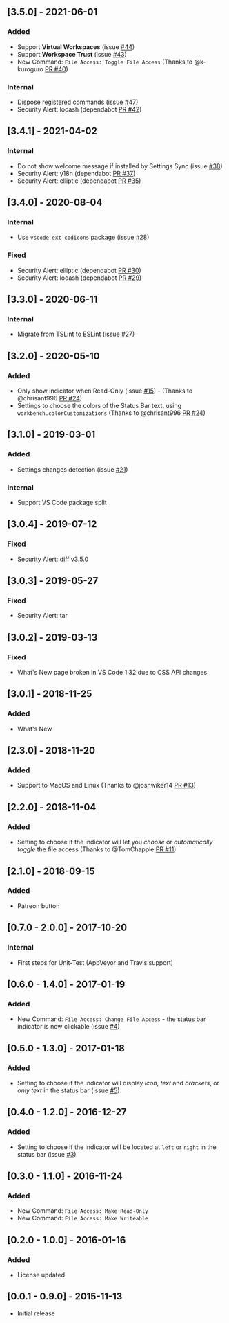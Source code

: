 ## [3.5.0] - 2021-06-01
### Added
- Support **Virtual Workspaces** (issue [#44](https://github.com/alefragnani/vscode-read-only-indicator/issues/44))
- Support **Workspace Trust** (issue [#43](https://github.com/alefragnani/vscode-read-only-indicator/issues/43))
- New Command: `File Access: Toggle File Access` (Thanks to @k-kuroguro [PR #40](https://github.com/alefragnani/vscode-read-only-indicator/pull/40))

### Internal
- Dispose registered commands (issue [#47](https://github.com/alefragnani/vscode-read-only-indicator/issues/47))
- Security Alert: lodash (dependabot [PR #42](https://github.com/alefragnani/vscode-read-only-indicator/pull/42))

## [3.4.1] - 2021-04-02
### Internal
- Do not show welcome message if installed by Settings Sync (issue [#38](https://github.com/alefragnani/vscode-read-only-indicator/issues/38))
- Security Alert: y18n (dependabot [PR #37](https://github.com/alefragnani/vscode-read-only-indicator/pull/37))
- Security Alert: elliptic (dependabot [PR #35](https://github.com/alefragnani/vscode-read-only-indicator/pull/35))

## [3.4.0] - 2020-08-04
### Internal
- Use `vscode-ext-codicons` package (issue [#28](https://github.com/alefragnani/vscode-read-only-indicator/issues/28))

### Fixed
- Security Alert: elliptic (dependabot [PR #30](https://github.com/alefragnani/vscode-read-only-indicator/pull/30))
- Security Alert: lodash (dependabot [PR #29](https://github.com/alefragnani/vscode-read-only-indicator/pull/29))

## [3.3.0] - 2020-06-11
### Internal
- Migrate from TSLint to ESLint (issue [#27](https://github.com/alefragnani/vscode-read-only-indicator/issues/27))

## [3.2.0] - 2020-05-10 
### Added
- Only show indicator when Read-Only (issue [#15](https://github.com/alefragnani/vscode-read-only-indicator/issues/15)) - (Thanks to @chrisant996 [PR #24](https://github.com/alefragnani/vscode-read-only-indicator/pull/24))
- Settings to choose the colors of the Status Bar text, using `workbench.colorCustomizations` (Thanks to @chrisant996 [PR #24](https://github.com/alefragnani/vscode-read-only-indicator/pull/24))

## [3.1.0] - 2019-03-01 
### Added
- Settings changes detection (issue [#21](https://github.com/alefragnani/vscode-read-only-indicator/issues/21))

### Internal
- Support VS Code package split

## [3.0.4] - 2019-07-12 
### Fixed
- Security Alert: diff v3.5.0

## [3.0.3] - 2019-05-27
### Fixed
- Security Alert: tar

## [3.0.2] - 2019-03-13
### Fixed
- What's New page broken in VS Code 1.32 due to CSS API changes

## [3.0.1] - 2018-11-25
### Added
- What's New

## [2.3.0] - 2018-11-20
### Added
- Support to MacOS and Linux (Thanks to @joshwiker14 [PR #13](https://github.com/alefragnani/vscode-read-only-indicator/pull/13))

## [2.2.0] - 2018-11-04
### Added
- Setting to choose if the indicator will let you _choose_ or _automatically toggle_ the file access (Thanks to @TomChapple [PR #11](https://github.com/alefragnani/vscode-read-only-indicator/pull/11))

## [2.1.0] - 2018-09-15
### Added
- Patreon button

## [0.7.0 - 2.0.0] - 2017-10-20
### Internal
- First steps for Unit-Test (AppVeyor and Travis support)

## [0.6.0 - 1.4.0] - 2017-01-19
### Added
- New Command: `File Access: Change File Access` - the status bar indicator is now clickable (issue [#4](https://github.com/alefragnani/vscode-read-only-indicator/issues/4))

## [0.5.0 - 1.3.0] - 2017-01-18
### Added
- Setting to choose if the indicator will display _icon_, _text_ and _brackets_, or _only text_ in the status bar (issue [#5](https://github.com/alefragnani/vscode-read-only-indicator/issues/5))

## [0.4.0 - 1.2.0] - 2016-12-27
### Added
- Setting to choose if the indicator will be located at `left` or `right` in the status bar (issue [#3](https://github.com/alefragnani/vscode-read-only-indicator/issues/3))

## [0.3.0 - 1.1.0] - 2016-11-24
### Added
- New Command: `File Access: Make Read-Only`
- New Command: `File Access: Make Writeable`

## [0.2.0 - 1.0.0] - 2016-01-16
### Added
- License updated

## [0.0.1 - 0.9.0] - 2015-11-13
- Initial release